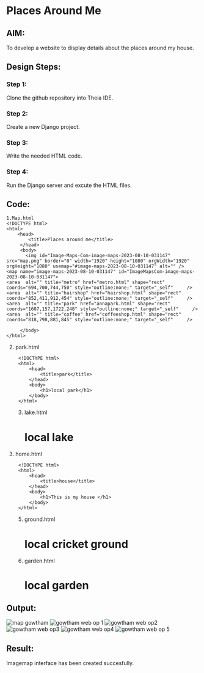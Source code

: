

# Places Around Me
## AIM:
To develop a website to display details about the places around my house.

## Design Steps:

### Step 1:
Clone the github repository into Theia IDE.
### Step 2:
Create a new Django project.
### Step 3:
Write the needed HTML code.
### Step 4:
Run the Django server and excute the HTML files.

## Code:

```
1.Map.html
<!DOCTYPE html>
<html>
    <head>
        <title>Places around me</title>
     </head>
     <body>
       <img id="Image-Maps-Com-image-maps-2023-08-10-031147" src="map.png" border="0" width="1920" height="1080" orgWidth="1920" orgHeight="1080" usemap="#image-maps-2023-08-10-031147" alt="" />
<map name="image-maps-2023-08-10-031147" id="ImageMapsCom-image-maps-2023-08-10-031147">
<area  alt="" title="metro" href="metro.html" shape="rect" coords="694,700,744,750" style="outline:none;" target="_self"     />
<area  alt="" title="hairshop" href="hairshop.html" shape="rect" coords="852,411,912,454" style="outline:none;" target="_self"     />
<area  alt="" title="park" href="annapark.html" shape="rect" coords="1607,157,1722,248" style="outline:none;" target="_self"     />
<area  alt="" title="coffee" href="coffeeshop.html" shape="rect" coords="818,798,881,845" style="outline:none;" target="_self"     />

     </body>
</html>
```
2. park.html

        <!DOCTYPE html>
        <html>
            <head>
                <title>park</title>
            </head>
            <body>
                <h1>local park</h1>
            </body>
        </html>
   
   3. lake.html

        <!DOCTYPE html>
        <html>
            <head>
                <title>lake</title>
            </head>
            <body>
                <h1>local lake</h1>
            </body>
        </html>
        
4. home.html

        <!DOCTYPE html>
        <html>
            <head>
                <title>house</title>
            </head>
            <body>
                <h1>This is my house </h1>
            </body>
        </html>
   

   5. ground.html

        <!DOCTYPE html>
        <html>
            <head>
                <title>Cricket ground</title>
            </head>
            <body>
                <h1>local cricket ground</h1>
            </body>
        </html>
   

    6. garden.html

        <!DOCTYPE html>
        <html>
            <head>
                <title>Garden</title>
            </head>
            <body>
                <h1>local garden</h1>
            </body>
        </html>



## Output:
![map gowtham](https://github.com/Gowtham-jk/places-around-me/assets/149857834/a8757daa-a2f7-4650-a779-5642eb24b6d2)
![gowtham web op 1](https://github.com/Gowtham-jk/places-around-me/assets/149857834/0be73e86-132c-4ce8-bd9f-c104b4866226)
![gowtham web op2](https://github.com/Gowtham-jk/places-around-me/assets/149857834/324e96c2-c6ee-4a5d-8721-3a9d614f8f40)
![gowtham web op3](https://github.com/Gowtham-jk/places-around-me/assets/149857834/044e2c8d-f03c-4adc-90fe-269a8678adb3)
![gowtham web op4](https://github.com/Gowtham-jk/places-around-me/assets/149857834/c7e9797b-8053-4ffa-b91e-d1b8deb42367)
![gowtham web op 5](https://github.com/Gowtham-jk/places-around-me/assets/149857834/0b67bb11-c374-4055-a0ae-4c4ccd9ba171)

## Result:
Imagemap interface has been created succesfully.

